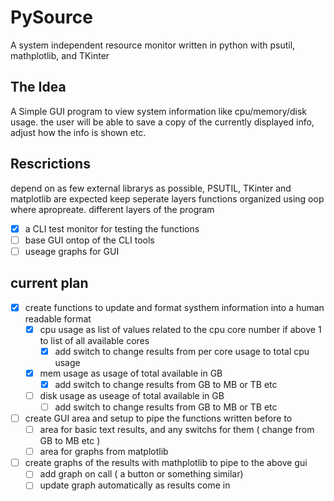 # PySource
A system independent resource monitor written in python with psutil, mathplotlib, and TKinter

## The Idea
A Simple GUI program to view system information like cpu/memory/disk usage. the user will be able to save a copy of the currently displayed info, adjust how the info is shown etc.

## Rescrictions
depend on as few external librarys as possible, PSUTIL, TKinter and matplotlib are expected
keep seperate layers functions organized using oop where apropreate.
different layers of the program
- [X] a CLI test monitor for testing the functions
- [ ] base GUI ontop of the CLI tools
- [ ] useage graphs for GUI

## current plan 
- [X] create functions to update and format systhem information into a human readable format
  - [X] cpu usage as list of values related to the cpu core number if above 1 to list of all available cores
    -[X] add switch to change results from per core usage to total cpu usage
  - [X] mem usage as usage of total available in GB
    - [X] add switch to change results from GB to MB or TB etc
  - [ ] disk usage as useage of total available in GB
    - [ ] add switch to change results from GB to MB or TB etc
- [ ] create GUI area and setup to pipe the functions written before to
  - [ ] area for basic text results, and any switchs for them ( change from GB to MB etc )
  - [ ] area for graphs from matplotlib
- [ ] create graphs of the results with mathplotlib to pipe to the above gui
  - [ ] add graph on call ( a button or something similar)
  - [ ] update graph automatically as results come in
